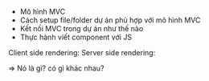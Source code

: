 - Mô hình MVC
- Cách setup file/folder dự án phù hợp với mô hình MVC
- Kết nối MVC trong dự án như thế nào
- Thực hành viết component với JS

Client side rendering:
Server side rendering:

=> Nó là gì? có gì khác nhau?

